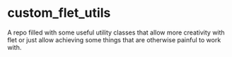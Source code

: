 # custom_flet_utils
A repo filled with some useful utility classes that allow more creativity with flet or just allow achieving some things that are otherwise painful to work with.
